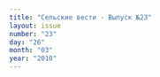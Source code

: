 ```yaml
---
title: "Сельские вести - Выпуск №23"
layout: issue
number: "23"
day: "26"
month: "03"
year: "2010"
---
```


